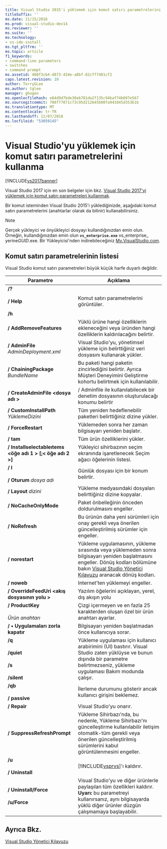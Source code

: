 ```yaml
---
title: Visual Studio 2015'i yüklemek için komut satırı parametrelerini kullanma | Microsoft Docs
titleSuffix: ''
ms.date: 11/15/2016
ms.prod: visual-studio-dev14
ms.reviewer: ''
ms.suite: ''
ms.technology:
- vs-ide-install
ms.tgt_pltfrm: ''
ms.topic: article
f1_keywords:
- command-line parameters
- switches
- command prompt
ms.assetid: 480f3cb4-d873-434e-a8bf-82cff7401cf2
caps.latest.revision: 10
author: TerryGLee
ms.author: tglee
manager: ghogen
ms.openlocfilehash: e84d9d7bde30ab781da2f135c94baf74b697e567
ms.sourcegitcommit: 708f77071c73c95d212645b00fa943d45d35361b
ms.translationtype: MT
ms.contentlocale: tr-TR
ms.lasthandoff: 12/07/2018
ms.locfileid: "53059145"
---
```

# <a name="use-command-line-parameters-to-install-visual-studio"></a>Visual Studio'yu yüklemek için komut satırı parametrelerini kullanma
[!INCLUDE[vs2017banner](../includes/vs2017banner.md)]

Visual Studio 2017 için en son belgeler için bkz. [Visual Studio 2017'yi yüklemek için komut satırı parametreleri kullanmak](https://docs.microsoft.com/visualstudio/install/use-command-line-parameters-to-install-visual-studio).

Bir komut isteminden Visual Studio 2015'i yüklediğinizde, aşağıdaki komut satırı parametrelerini (anahtarlar olarak da bilinir) kullanabilirsiniz.

> [!NOTE]
>  Gerçek yükleyici ve önyükleyici dosyayı kullandığınızdan emin olun. Örneğin, kullandığınızdan emin olun **`vs_enterprise.exe`** vs_enterprise_ yerine*GUID*.exe. Bir Yükleyicisi'nden indirebileceğiniz [My.VisualStudio.com](https://my.visualstudio.com/downloads?q=visual%20studio%20enterprise%202015).

## <a name="list-of-command-line-parameters"></a>Komut satırı parametrelerinin listesi
 Visual Studio komut satırı parametreleri büyük küçük harfe duyarlı değildir.

|Parametre|Açıklama|
|---------------|-----------------|
|**/?**<br /><br /> **/ Help**<br /><br /> **/h**|Komut satırı parametrelerini görüntüler.|
|**/ AddRemoveFeatures**|Yüklü ürüne hangi özelliklerin ekleneceğini veya üründen hangi özelliklerin kaldırılacağını belirtir.|
|**/ AdminFile** *AdminDeployment.xml*|Visual Studio'yu, yönetimsel yükleme için belirttiğiniz veri dosyasını kullanarak yükler.|
|**/ ChainingPackage** *BundleName*|Bu paketi hangi paketin zincirlediğini belirtir. Ayrıca Müşteri Deneyimini Geliştirme kohortu belirtmek için kullanılabilir.|
|**/ CreateAdminFile \<dosya adı >**|/ Adminfile ile kullanılabilecek bir denetim dosyasının oluşturulacağı konumu belirtir|
|**/ CustomInstallPath** *YüklemeDizini*|Tüm yeniden hedeflenebilir paketleri belirttiğiniz dizine yükler.|
|**/ ForceRestart**|Yüklemeden sonra her zaman bilgisayarı yeniden başlatır.|
|**/ tam**|Tüm ürün özelliklerini yükler.|
|**/ Installselectableıtems \<öğe adı 1 > [;\< öğe adı 2 >]**|Yükleyici sihirbazının seçim ekranında işaretlenecek Seçim ağacı öğelerinin listesi.|
|**/ l**<br /><br /> **/ Oturum** *dosya adı*|Günlük dosyası için bir konum belirtir.|
|**/ Layout** *dizini*|Yükleme medyasındaki dosyaları belirttiğiniz dizine kopyalar.|
|**/ NoCacheOnlyMode**|Paket önbelleğinin önceden doldurulmasını engeller.|
|**/ NoRefresh**|Bu ürünün daha yeni sürümleri için onay gerekli veya önerilen güncelleştirilmiş sürümler için engeller.|
|**/ norestart**|Yükleme uygulamasının, yükleme sırasında veya yüklemeden sonra bilgisayarı yeniden başlatmasını engeller. Dönüş kodları bölümüne bakın [Visual Studio Yönetici Kılavuzu](../install/visual-studio-administrator-guide.md) aranacak dönüş kodları.|
|**/ noweb**|Internet'ten yüklemeyi engeller.|
|**/ OverrideFeedUri \<akış dosyasının yolu >**|Yazılım öğelerini açıklayan, yerel, dış akışın yolu|
|**/ ProductKey**<br /><br /> *Ürün anahtarı*|Çizgi içermeyen ve en fazla 25 karakterden oluşan özel bir ürün anahtarı ayarlar.|
|**/ • Uygulamaları zorla kapatır**|Bilgisayarı yeniden başlatmadan önce kullanıcıya sorar.|
|**/q**<br /><br /> **/quiet**<br /><br /> **/s**<br /><br /> **/silent**|Yükleme uygulaması için kullanıcı arabirimini (UI) bastırır. Visual Studio zaten yüklüyse ve bunun dışında bir parametre belirtmezseniz, yükleme uygulaması Bakım modunda çalışır.|
|**/qb**<br /><br /> **/ passive**|İlerleme durumunu gösterir ancak kullanıcı girişini beklemez.|
|**/ Repair**|Visual Studio'yu onarır.|
|**/ SuppressRefreshPrompt**|Yükleme Sihirbazı'nda, bu nedenle, Yükleme Sihirbazı'nı güncelleştirme kullanılabilir iletişim otomatik-tüm gerekli veya önerilen güncelleştirilmiş sürümlerini kabul görüntülenmesini engeller.|
|**/u**<br /><br /> **/ Uninstall**|[!INCLUDE[vsprvs](../includes/vsprvs-md.md)]'ı kaldırır.|
|**/ Uninstall/Force**<br /><br /> **/u/Force**|Visual Studio'yu ve diğer ürünlerle paylaşılan tüm özellikleri kaldırır. **Uyarı:** bu parametreyi kullanırsanız, aynı bilgisayarda yüklü diğer ürünler düzgün çalışmamaya başlayabilir.|

## <a name="see-also"></a>Ayrıca Bkz.
 [Visual Studio Yönetici Kılavuzu](../install/visual-studio-administrator-guide.md)